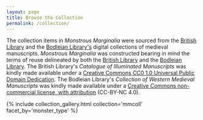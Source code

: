 ```yaml
---
layout: page
title: Browse the Collection
permalink: /collection/
---
```


The collection items in *Monstrous Marginalia* were sourced from the [British Library](https://www.bl.uk/catalogues/illuminatedmanuscripts/welcome.htm) and the [Bodleian Library's](https://digital.bodleian.ox.ac.uk/collections/western-medieval-manuscripts/) digital collections of medieval manuscripts. *Monstrous Marginalia* was constructed bearing in mind the terms of reuse delineated by both the [British Library](https://www.bl.uk/catalogues/illuminatedmanuscripts/reuse.asp) and the [Bodleian Library](https://digital.bodleian.ox.ac.uk/terms/). The British Library's *Catalogue of Illuminated Manuscripts* was kindly made available under a [Creative Commons CC0 1.0 Universal Public Domain Dedication](https://creativecommons.org/publicdomain/zero/1.0/). The Bodleian Library's *Collection of Western Medieval Manuscripts* was kindly made available under a [Creative Commons non-commercial license, with attribution](https://creativecommons.org/licenses/by-nc/4.0/) (CC-BY-NC 4.0).


{% include collection_gallery.html collection='mmcoll' facet_by='monster_type' %}
